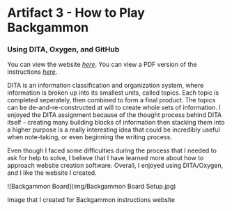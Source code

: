 # Artifact 3 - How to Play Backgammon
### Using DITA, Oxygen, and GitHub

You can view the website [*here*](https://pages.github.umn.edu/rich1426/TBackgammon/index.html).
You can view a PDF version of the instructions [*here*](https://drive.google.com/file/d/1rUJGePtJF7RGLWpSWkeOcUhS4tisxekN/view?usp=sharing).

DITA is an information classification and organization system, where information is broken up into its smallest units, called topics. Each topic is completed seperately, then combined to form a final product. The topics can be de-and-re-constructed at will to create whole sets of information. I enjoyed the DITA assignment because of the thought process behind DITA itself - creating many building blocks of information then stacking them into a higher purpose is a really interesting idea that could be incredibly useful when note-taking, or even beginning the writing process.

Even though I faced some difficulties during the process that I needed to ask for help to solve, I believe that I have learned more about how to approach website creation software. Overall, I enjoyed using DITA/Oxygen, and I like the website I created. 

![Backgammon Board](img/Backgammon Board Setup.jpg)<figcaption>Image that I created for Backgammon instructions website</figcaption>
